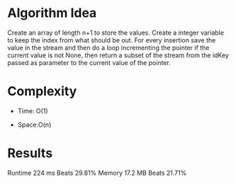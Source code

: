 # Algorithm Idea

Create an array of length n+1 to store the values. Create a integer variable to keep the index from what should be out. For every insertion save the value in the stream and then do a loop incrementing the pointer if the current value is not None, then return a subset of the stream from the idKey passed as parameter to the current value of the pointer.

# Complexity

- Time: O(1)

- Space:O(n)

# Results

Runtime
224 ms
Beats
29.81%
Memory
17.2 MB
Beats
21.71%
